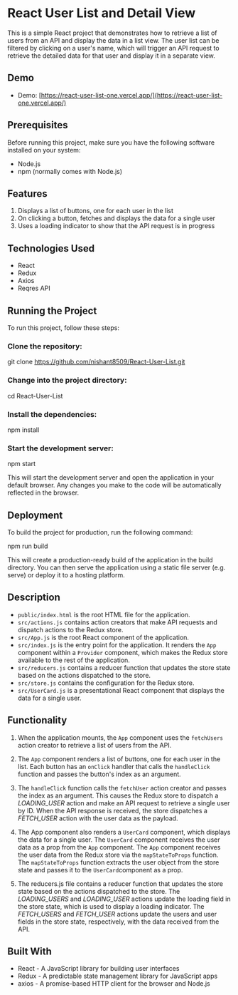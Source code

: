 # React User List and Detail View

This is a simple React project that demonstrates how to retrieve a list of users from an API and display the data in a list view. The user list can be filtered by clicking on a user's name, which will trigger an API request to retrieve the detailed data for that user and display it in a separate view.

## Demo

* Demo: [https://react-user-list-one.vercel.app/](https://react-user-list-one.vercel.app/)

## Prerequisites

Before running this project, make sure you have the following software installed on your system:

* Node.js
* npm (normally comes with Node.js)

## Features

1. Displays a list of buttons, one for each user in the list
2. On clicking a button, fetches and displays the data for a single user
3. Uses a loading indicator to show that the API request is in progress

## Technologies Used

* React
* Redux
* Axios
* Reqres API

## Running the Project
To run this project, follow these steps:

### Clone the repository:

git clone https://github.com/nishant8509/React-User-List.git

### Change into the project directory:

cd React-User-List

### Install the dependencies:

npm install

### Start the development server:

npm start

This will start the development server and open the application in your default browser. Any changes you make to the code will be automatically reflected in the browser.

## Deployment

To build the project for production, run the following command:

npm run build

This will create a production-ready build of the application in the build directory. You can then serve the application using a static file server (e.g. serve) or deploy it to a hosting platform.

## Description

* `public/index.html` is the root HTML file for the application.
* `src/actions.js` contains action creators that make API requests and dispatch actions to the Redux store.
* `src/App.js` is the root React component of the application.
* `src/index.js` is the entry point for the application. It renders the `App` component within a `Provider` component, which makes the Redux store available to the rest of the application.
* `src/reducers.js` contains a reducer function that updates the store state based on the actions dispatched to the store.
* `src/store.js` contains the configuration for the Redux store.
* `src/UserCard.js` is a presentational React component that displays the data for a single user.

## Functionality

1. When the application mounts, the `App` component uses the `fetchUsers` action creator to retrieve a list of users from the API.
2. The `App` component renders a list of buttons, one for each user in the list.  Each button has an `onClick` handler that calls the `handleClick` function and passes the button's index as an argument.
3. The `handleClick` function calls the `fetchUser` action creator and passes the index as an argument. This causes the Redux store to dispatch a *LOADING_USER* action and make an API request to retrieve a single user by ID. When the API response is received, the store dispatches a *FETCH_USER* action with the user data as the payload.
4. The App component also renders a `UserCard` component, which displays the data for a single user. The `UserCard` component receives the user data as a prop from the `App` component. The `App` component receives the user data from the Redux store via the `mapStateToProps` function. The `mapStateToProps` function extracts the user object from the store state and passes it to the `UserCard`component as a prop.

5. The reducers.js file contains a reducer function that updates the store state based on the actions dispatched to the store. The *LOADING_USERS* and *LOADING_USER* actions update the loading field in the store state, which is used to display a loading indicator. The *FETCH_USERS* and *FETCH_USER* actions update the users and user fields in the store state, respectively, with the data received from the API.

## Built With
* React - A JavaScript library for building user interfaces
* Redux - A predictable state management library for JavaScript apps
* axios - A promise-based HTTP client for the browser and Node.js


